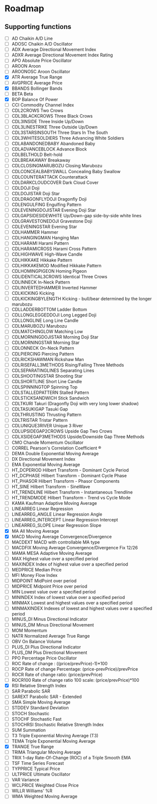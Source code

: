 # Roadmap

## Supporting functions
- [ ] AD	Chaikin A/D Line
- [ ] ADOSC	Chaikin A/D Oscillator
- [ ] ADX	Average Directional Movement Index
- [ ] ADXR	Average Directional Movement Index Rating
- [ ] APO	Absolute Price Oscillator
- [ ] AROON	Aroon
- [ ] AROONOSC	Aroon Oscillator
- [x] ATR	Average True Range
- [ ] AVGPRICE	Average Price
- [x] BBANDS	Bollinger Bands
- [ ] BETA	Beta
- [x] BOP	Balance Of Power
- [ ] CCI	Commodity Channel Index
- [ ] CDL2CROWS	Two Crows
- [ ] CDL3BLACKCROWS	Three Black Crows
- [ ] CDL3INSIDE	Three Inside Up/Down
- [ ] CDL3LINESTRIKE	Three Outside Up/Down
- [ ] CDL3STARSINSOUTH	Three Stars In The South
- [ ] CDL3WHITESOLDIERS	Three Advancing White Soldiers
- [ ] CDLABANDONEDBABY	Abandoned Baby
- [ ] CDLADVANCEBLOCK	Advance Block
- [ ] CDLBELTHOLD	Belt-hold
- [ ] CDLBREAKAWAY	Breakaway
- [ ] CDLCLOSINGMARUBOZU	Closing Marubozu
- [ ] CDLCONCEALBABYSWALL	Concealing Baby Swallow
- [ ] CDLCOUNTERATTACK	Counterattack
- [ ] CDLDARKCLOUDCOVER	Dark Cloud Cover
- [ ] CDLDOJI	Doji
- [ ] CDLDOJISTAR	Doji Star
- [ ] CDLDRAGONFLYDOJI	Dragonfly Doji
- [ ] CDLENGULFING	Engulfing Pattern
- [ ] CDLEVENINGDOJISTAR	Evening Doji Star
- [ ] CDLGAPSIDESIDEWHITE	Up/Down-gap side-by-side white lines
- [ ] CDLGRAVESTONEDOJI	Gravestone Doji
- [ ] CDLEVENINGSTAR	Evening Star
- [ ] CDLHAMMER	Hammer
- [ ] CDLHANGINGMAN	Hanging Man
- [ ] CDLHARAMI	Harami Pattern
- [ ] CDLHARAMICROSS	Harami Cross Pattern
- [ ] CDLHIGHWAVE	High-Wave Candle
- [ ] CDLHIKKAKE	Hikkake Pattern
- [ ] CDLHIKKAKEMOD	Modified Hikkake Pattern
- [ ] CDLHOMINGPIGEON	Homing Pigeon
- [ ] CDLIDENTICAL3CROWS	Identical Three Crows
- [ ] CDLINNECK	In-Neck Pattern
- [ ] CDLINVERTEDHAMMER	Inverted Hammer
- [ ] CDLKICKING	Kicking
- [ ] CDLKICKINGBYLENGTH	Kicking - bull/bear determined by the longer marubozu
- [ ] CDLLADDERBOTTOM	Ladder Bottom
- [ ] CDLLONGLEGGEDDOJI	Long Legged Doji
- [ ] CDLLONGLINE	Long Line Candle
- [ ] CDLMARUBOZU	Marubozu
- [ ] CDLMATCHINGLOW	Matching Low
- [ ] CDLMORNINGDOJISTAR	Morning Doji Star
- [ ] CDLMORNINGSTAR	Morning Star
- [ ] CDLONNECK	On-Neck Pattern
- [ ] CDLPIERCING	Piercing Pattern
- [ ] CDLRICKSHAWMAN	Rickshaw Man
- [ ] CDLRISEFALL3METHODS	Rising/Falling Three Methods
- [ ] CDLSEPARATINGLINES	Separating Lines
- [ ] CDLSHOOTINGSTAR	Shooting Star
- [ ] CDLSHORTLINE	Short Line Candle
- [ ] CDLSPINNINGTOP	Spinning Top
- [ ] CDLSTALLEDPATTERN	Stalled Pattern
- [ ] CDLSTICKSANDWICH	Stick Sandwich
- [ ] CDLTKURI	Takuri (Dragonfly Doji with very long lower shadow)
- [ ] CDLTASUKIGAP	Tasuki Gap
- [ ] CDLTHRUSTING	Thrusting Pattern
- [ ] CDLTRISTAR	Tristar Pattern
- [ ] CDLUNIQUE3RIVER	Unique 3 River
- [ ] CDLUPSIDEGAP2CROWS	Upside Gap Two Crows
- [ ] CDLXSIDEGAP3METHODS	Upside/Downside Gap Three Methods
- [ ] CMO	Chande Momentum Oscillator
- [ ] CORREL	Pearson's Correlation Coefficient ®
- [ ] DEMA	Double Exponential Moving Average
- [ ] DX	Directional Movement Index
- [ ] EMA	Exponential Moving Average
- [ ] HT_DCPERIOD	Hilbert Transform - Dominant Cycle Period
- [ ] HT_DCPHASE	Hilbert Transform - Dominant Cycle Phase
- [ ] HT_PHASOR	Hilbert Transform - Phasor Components
- [ ] HT_SINE	Hilbert Transform - SineWave
- [ ] HT_TRENDLINE	Hilbert Transform - Instantaneous Trendline
- [ ] HT_TRENDMODE	Hilbert Transform - Trend vs Cycle Mode
- [ ] KAMA	Kaufman Adaptive Moving Average
- [ ] LINEARREG	Linear Regression
- [ ] LINEARREG_ANGLE	Linear Regression Angle
- [ ] LINEARREG_INTERCEPT	Linear Regression Intercept
- [ ] LINEARREG_SLOPE	Linear Regression Slope
- [x] MA	All Moving Average
- [x] MACD	Moving Average Convergence/Divergence
- [ ] MACDEXT	MACD with controllable MA type
- [ ] MACDFIX	Moving Average Convergence/Divergence Fix 12/26
- [ ] MAMA	MESA Adaptive Moving Average
- [ ] MAX	Highest value over a specified period
- [ ] MAXINDEX	Index of highest value over a specified period
- [ ] MEDPRICE	Median Price
- [ ] MFI	Money Flow Index
- [ ] MIDPOINT	MidPoint over period
- [ ] MIDPRICE	Midpoint Price over period
- [ ] MIN	Lowest value over a specified period
- [ ] MININDEX	Index of lowest value over a specified period
- [ ] MINMAX	Lowest and highest values over a specified period
- [ ] MINMAXINDEX	Indexes of lowest and highest values over a specified period
- [ ] MINUS_DI	Minus Directional Indicator
- [ ] MINUS_DM	Minus Directional Movement
- [ ] MOM	Momentum
- [ ] NATR	Normalized Average True Range
- [ ] OBV	On Balance Volume
- [ ] PLUS_DI	Plus Directional Indicator
- [ ] PLUS_DM	Plus Directional Movement
- [ ] PPO	Percentage Price Oscillator
- [ ] ROC	Rate of change : ((price/prevPrice)-1)*100
- [ ] ROCP	Rate of change Percentage: (price-prevPrice)/prevPrice
- [ ] ROCR	Rate of change ratio: (price/prevPrice)
- [ ] ROCR100	Rate of change ratio 100 scale: (price/prevPrice)*100
- [x] RSI	Relative Strength Index
- [ ] SAR	Parabolic SAR
- [ ] SAREXT	Parabolic SAR - Extended
- [ ] SMA	Simple Moving Average
- [ ] STDDEV	Standard Deviation
- [ ] STOCH	Stochastic
- [ ] STOCHF	Stochastic Fast
- [ ] STOCHRSI	Stochastic Relative Strength Index
- [ ] SUM	Summation
- [ ] T3	Triple Exponential Moving Average (T3)
- [ ] TEMA	Triple Exponential Moving Average
- [x] TRANGE	True Range
- [ ] TRIMA	Triangular Moving Average
- [ ] TRIX	1-day Rate-Of-Change (ROC) of a Triple Smooth EMA
- [ ] TSF	Time Series Forecast
- [ ] TYPPRICE	Typical Price
- [ ] ULTPRICE	Ultimate Oscillator
- [ ] VAR	Variance
- [ ] WCLPRICE	Weighted Close Price
- [ ] WILLR	Williams' %R
- [ ] WMA	Weighted Moving Average